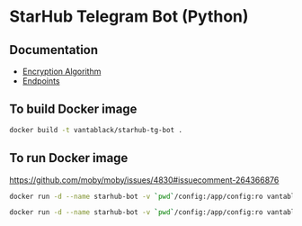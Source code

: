 # StarHub Telegram Bot (Python)

## Documentation

- [Encryption Algorithm](/docs/encryption-algorithm.md)
- [Endpoints](/docs/endpoints.md)

## To build Docker image

```bash
docker build -t vantablack/starhub-tg-bot .
```

## To run Docker image

https://github.com/moby/moby/issues/4830#issuecomment-264366876

```bash
docker run -d --name starhub-bot -v `pwd`/config:/app/config:ro vantablack/starhub-tg-bot
```

```bash
docker run -d --name starhub-bot -v `pwd`/config:/app/config:ro vantablack/starhub-tg-bot && docker logs -f starhub-bot
```